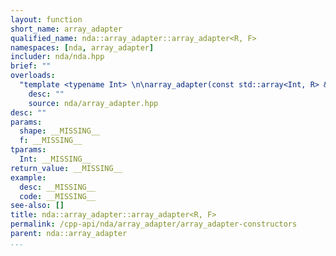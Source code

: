 ```yaml
---
layout: function
short_name: array_adapter
qualified_name: nda::array_adapter::array_adapter<R, F>
namespaces: [nda, array_adapter]
includer: nda/nda.hpp
brief: ""
overloads:
  "template <typename Int> \n\narray_adapter(const std::array<Int, R> & shape, F f)":
    desc: ""
    source: nda/array_adapter.hpp
desc: ""
params:
  shape: __MISSING__
  f: __MISSING__
tparams:
  Int: __MISSING__
return_value: __MISSING__
example:
  desc: __MISSING__
  code: __MISSING__
see-also: []
title: nda::array_adapter::array_adapter<R, F>
permalink: /cpp-api/nda/array_adapter/array_adapter-constructors
parent: nda::array_adapter
...
```


